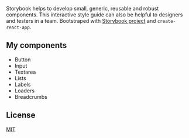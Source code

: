 Storybook helps to develop small, generic, reusable and robust components. This interactive style guide can also be
helpful to designers and testers in a team. Bootstraped with [Storybook project](https://github.com/storybooks)
and `create-react-app`.

## My components

* Button
* Input
* Textarea
* Lists
* Labels
* Loaders
* Breadcrumbs

## License

[MIT](https://github.com/cetrix13/storybook-react/blob/master/LICENSE)

